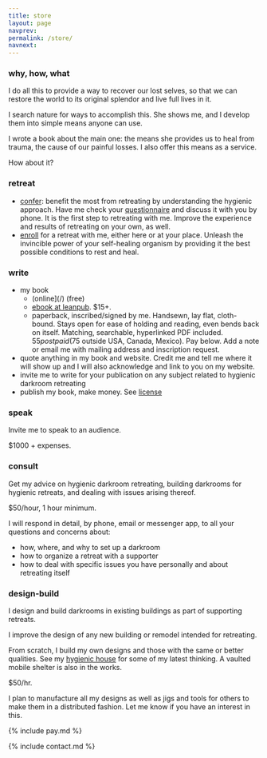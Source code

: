 ```yaml
---
title: store
layout: page
navprev: 
permalink: /store/
navnext: 
---
```


### why, how, what

I do all this to provide a way to recover our lost selves, so that we can restore the world to its original splendor and live full lives in it. 

I search nature for ways to accomplish this. She shows me, and I develop them into simple means anyone can use.

I wrote a book about the main one: the means she provides us to heal from trauma, the cause of our painful losses. I also offer this means as a service.

How about it?

### retreat

- [confer](./confer): benefit the most from retreating by understanding the hygienic approach. Have me check your [questionnaire](/prepare#questionnaire) and discuss it with you by phone. It is the first step to retreating with me. Improve the experience and results of retreating on your own, as well.
- [enroll](./enroll) for a retreat with me, either here or at your place. Unleash the invincible power of your self-healing organism by providing it the best possible conditions to rest and heal.

### write

- my book
	- (online](/) (free)
	- [ebook at leanpub](https://leanpub.com/darkroomretreat). $15+.
	- paperback, inscribed/signed by me. Handsewn, lay flat, cloth-bound. Stays open for ease of holding and reading, even bends back on itself. Matching, searchable, hyperlinked PDF included. $55 postpaid ($75 outside USA, Canada, Mexico). Pay below. Add a note or email me with mailing address and inscription request. 
- quote anything in my book and website. Credit me and tell me where it will show up and I will also acknowledge and link to you on my website.
- invite me to write for your publication on any subject related to hygienic darkroom retreating
- publish my book, make money. See [license](/back/license/)

### speak

Invite me to speak to an audience.

$1000 + expenses.

### consult

Get my advice on hygienic darkroom retreating, building darkrooms for hygienic retreats, and dealing with issues arising thereof.

$50/hour, 1 hour minimum.

I will respond in detail, by phone, email or messenger app, to all your questions and concerns about:

- how, where, and why to set up a darkroom
- how to organize a retreat with a supporter
- how to deal with specific issues you have personally and about retreating itself

### design-build

I design and build darkrooms in existing buildings as part of supporting retreats. 

I improve the design of any new building or remodel intended for retreating.

From scratch, I build my own designs and those with the same or better qualities. See my [hygienic house](/plan) for some of my latest thinking. A vaulted mobile shelter is also in the works. 

$50/hr.

I plan to manufacture all my designs as well as jigs and tools for others to make them in a distributed fashion. Let me know if you have an interest in this.

{% include pay.md %}

{% include contact.md %}
